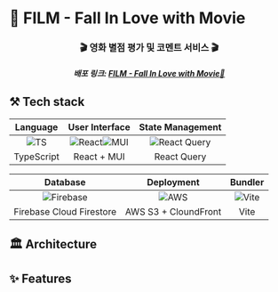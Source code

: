 # 🎥 FILM - Fall In Love with Movie

<h3 align="center">🎬 영화 별점 평가 및 코멘트 서비스 🎬</h3>
<h5 align="center">배포 링크: <a href="https://fall-in-love-with-movie.site">FILM - Fall In Love with Movie🔗</a></h5>

## ⚒️ Tech stack
|Language|User Interface|State Management|
|:---:|:---:|:---:|
|![TS](	https://img.shields.io/badge/TypeScript-007ACC?style=for-the-badge&logo=typescript&logoColor=white)|![React](https://img.shields.io/badge/React-20232A?style=for-the-badge&logo=react&logoColor=61DAFB)![MUI](https://img.shields.io/badge/Material%20UI-007FFF?style=for-the-badge&logo=mui&logoColor=white)|![React Query](https://img.shields.io/badge/-React%20Query-FF4154?style=for-the-badge&logo=react%20query&logoColor=white)|
|TypeScript|React + MUI|React Query|

|Database|Deployment|Bundler|
|:---:|:---:|:---:|
|![Firebase](https://img.shields.io/badge/firebase-ffca28?style=for-the-badge&logo=firebase&logoColor=black)|![AWS](https://img.shields.io/badge/Amazon_AWS-FF9900?style=for-the-badge&logo=amazonaws&logoColor=white)|![Vite](https://img.shields.io/badge/vite-%23646CFF.svg?style=for-the-badge&logo=vite&logoColor=white)|
|Firebase Cloud Firestore|AWS S3 + CloundFront|Vite|
## 🏛️ Architecture
## ✨ Features